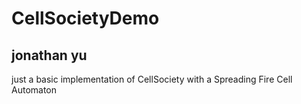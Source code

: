 # CellSocietyDemo
## jonathan yu
just a basic implementation of CellSociety with a Spreading Fire Cell Automaton
